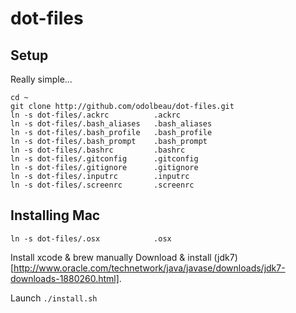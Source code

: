# dot-files

## Setup

Really simple...

    cd ~
    git clone http://github.com/odolbeau/dot-files.git
    ln -s dot-files/.ackrc          .ackrc
    ln -s dot-files/.bash_aliases   .bash_aliases
    ln -s dot-files/.bash_profile   .bash_profile
    ln -s dot-files/.bash_prompt    .bash_prompt
    ln -s dot-files/.bashrc         .bashrc
    ln -s dot-files/.gitconfig      .gitconfig
    ln -s dot-files/.gitignore      .gitignore
    ln -s dot-files/.inputrc        .inputrc
    ln -s dot-files/.screenrc       .screenrc

## Installing Mac

    ln -s dot-files/.osx            .osx

Install xcode & brew manually
Download & install (jdk7)[http://www.oracle.com/technetwork/java/javase/downloads/jdk7-downloads-1880260.html].

Launch `./install.sh`

